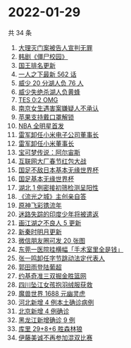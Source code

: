# 2022-01-29

共 34 条

<!-- BEGIN ZHIHUSEARCH -->
<!-- 最后更新时间 Sat Jan 29 2022 17:11:14 GMT+0800 (China Standard Time) -->
1. [大理灭门案被告人宣判无罪](https://www.zhihu.com/search?q=大理灭门案)
1. [韩剧《僵尸校园》](https://www.zhihu.com/search?q=僵尸校园)
1. [国王排名更新](https://www.zhihu.com/search?q=国王排名)
1. [一人之下最新 562 话](https://www.zhihu.com/search?q=一人之下)
1. [威少 20 分湖人负 76 人](https://www.zhihu.com/search?q=湖人)
1. [威少失绝杀湖人负黄蜂](https://www.zhihu.com/search?q=湖人)
1. [TES 0:2 OMG](https://www.zhihu.com/search?q=tes)
1. [南京女生遇害案嫌疑人不承认](https://www.zhihu.com/search?q=南京女生遇害案)
1. [苹果支持戴口罩解锁](https://www.zhihu.com/search?q=苹果支持戴口罩解锁)
1. [NBA 全明星首发](https://www.zhihu.com/search?q=全明星)
1. [雷军卸任小米电子公司董事长](https://www.zhihu.com/search?q=雷军)
1. [雷军卸任小米董事长](https://www.zhihu.com/search?q=雷军)
1. [宝可梦传说：阿尔宙斯](https://www.zhihu.com/search?q=阿尔宙斯)
1. [互联网大厂春节红包大战](https://www.zhihu.com/search?q=互联网大厂春节红包大战)
1. [国足不敌日本基本无缘世界杯](https://www.zhihu.com/search?q=国足不敌日本)
1. [国足基本无缘世界杯](https://www.zhihu.com/search?q=国足)
1. [湖北 1 例密接初筛检测呈阳性](https://www.zhihu.com/search?q=湖北密接)
1. [《流光之城》主创亲自答](https://www.zhihu.com/search?q=流光之城)
1. [原神飞彩镌流年](https://www.zhihu.com/search?q=原神)
1. [迷路失踪的印度少年将被遣返](https://www.zhihu.com/search?q=迷路失踪的印度少年)
1. [画江湖之不良人 5 更新](https://www.zhihu.com/search?q=画江湖)
1. [新秦时明月更新](https://www.zhihu.com/search?q=新秦时明月)
1. [微信朋友圈可发 20 张图](https://www.zhihu.com/search?q=微信新功能)
1. [东莞一医院挂横幅「手术室里全是钱」](https://www.zhihu.com/search?q=康华医院)
1. [张一鸣卸任字节跳动法定代表人](https://www.zhihu.com/search?q=张一鸣)
1. [郭田雨登陆葡超](https://www.zhihu.com/search?q=郭田雨)
1. [约基奇准三双掘金胜篮网](https://www.zhihu.com/search?q=掘金)
1. [四川坠江女孩抱羽绒服获救](https://www.zhihu.com/search?q=四川坠江女孩)
1. [魔兽世界 1688 元幽灵虎](https://www.zhihu.com/search?q=魔兽世界)
1. [河北新增 4 例本土确诊病例](https://www.zhihu.com/search?q=河北疫情)
1. [北京新增 4 例确诊](https://www.zhihu.com/search?q=北京新增)
1. [黑龙江新增确诊 9 例](https://www.zhihu.com/search?q=黑龙江疫情)
1. [库里 29+8+6 胜森林狼](https://www.zhihu.com/search?q=库里)
1. [伊藤美诚不再参加混双比赛](https://www.zhihu.com/search?q=伊藤美诚)
<!-- END ZHIHUSEARCH -->
